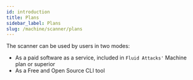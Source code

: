 ```yaml
---
id: introduction
title: Plans
sidebar_label: Plans
slug: /machine/scanner/plans
---
```


The scanner can be used by users in two modes:

- As a paid software as a service,
  included in `Fluid Attacks'` Machine plan or superior
- As a Free and Open Source CLI tool
